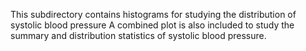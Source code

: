 This subdirectory contains histograms for studying the distribution of systolic blood pressure
A combined plot is also included to study the summary and distribution statistics of systolic blood pressure.
